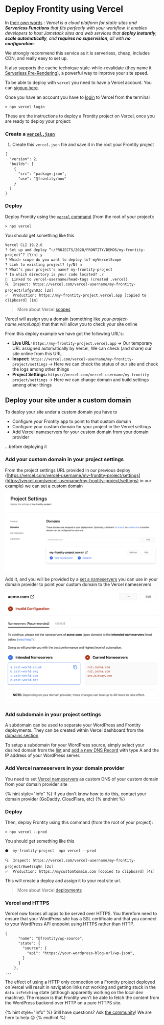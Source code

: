 # Deploy Frontity using Vercel

In [their own words](https://vercel.com/docs) : _Vercel is a cloud platform for static sites and **Serverless Functions** that fits perfectly with your workflow. It enables developers to host Jamstack sites and web services that **deploy instantly**, **scale automatically**, and **requires no supervision**, all with **no configuration**._

We strongly recommend this service as it is serverless, cheap, includes CDN, and really easy to set up.

It also supports the cache technique stale-while-revalidate \(they name it [Serverless Pre-Rendering](https://vercel.com/blog/serverless-pre-rendering)\), a powerful way to improve your site speed.

To be able to deploy with `vercel` you need to have a Vercel account. You can [signup here](https://vercel.com/signup).

Once you have an account you have to [login](https://vercel.com/docs/cli#commands/login) to Vercel from the terminal

```text
> npx vercel login
```

These are the instructions to deploy a Frontity project on Vercel, once you are ready to deploy your project:

### Create a [`vercel.json`](https://vercel.com/docs/configuration#introduction/configuration-reference)

1. Create this `vercel.json` file and save it in the root your Frontity project

```text
{
  "version": 2,
  "builds": [
    {
      "src": "package.json",
      "use": "@frontity/now"
    }
  ]
}
```

### Deploy

Deploy Frontity using the [`vercel` command](https://vercel.com/docs/cli#getting-started) \(from the root of your project\):

```text
> npx vercel
```

You should get something like this

```text
Vercel CLI 19.2.0
? Set up and deploy “~/PROJECTS/2020/FRONTITY/DEMOS/my-frontity-project”? [Y/n] y
? Which scope do you want to deploy to? myVercelScope
? Link to existing project? [y/N] n
? What’s your project’s name? my-frontity-project
? In which directory is your code located? ./
🔗  Linked to vercel-username/head-tags (created .vercel)
🔍  Inspect: https://vercel.com/vercel-username/my-frontity-project/lofg8n03c [2s]
✅  Production: https://my-frontity-project.vercel.app [copied to clipboard] [1m]
```

> More about Vercel [scopes ](https://vercel.com/docs/v2/platform/users-and-teams)

Vercel will assign you a domain \(something like _your-project-name.vercel.app_\) that that will allow you to check your site online

From this deploy example we have got the following URL's:

* **Live URL:** `https://my-frontity-project.vercel.app` → Our temporary URL assigned automatically by Vercel, We can check \(and share\) our site online from this URL
* **Inspect:** `https://vercel.com/vercel-username/my-frontity-project/settings` → Here we can check the status of our site and check the logs among other things
* **Project Settings:** `https://vercel.com/vercel-username/my-frontity-project/settings` → Here we can change domain and build settings among other things

## Deploy your site under a custom domain

To deploy your site under a custom domain you have to

* Configure your Frontity app to point to that custom domain
* Configure your custom domain for your project in the Vercel settings
* Add Vercel nameservers for your custom domain from your domain provider

...before deploying it

### Add your custom domain in your project settings

From the project settings URL provided in our previous deploy \([https://vercel.com/vercel-username/my-frontity-project/settings](https://vercel.com/vercel-username/my-frontity-project/settings) in our example\) we can set a custom domain

![](../.gitbook/assets/now-projects-settings%20%281%29%20%282%29.png)

Add it, and you will be provided by a [set a nameservers](https://vercel.com/docs/v2/custom-domains#step-4:-configuring-the-domain) you can use in your domain provider to point your custom domain to the Vercel nameservers

![vercel nameservers](../.gitbook/assets/vercel-nameservers%20%282%29.png)

### Add subdomain in your project settings

A subdomain can be used to separate your WordPress and Frontity deployments. They can be created within Vercel dashboard from the [domains section](https://vercel.com/dashboard/domains/).

To setup a subdomain for your WordPress source, simply select your desired domain from the [list](https://vercel.com/dashboard/domains/) and [add a new DNS Record](https://vercel.com/docs/v2/custom-domains#step-2:-add-dns-record) with type A and the IP address of your WordPress server.

### Add Vercel nameservers in your domain provider

You need to set [Vercel nameservers](https://vercel.com/docs/v2/custom-domains/#option-2:-using-external-nameservers) as custom DNS of your custom domain from your domain provider site

{% hint style="info" %}
If you don't know how to do this, contact your domain provider \(GoDaddy, CloudFlare, etc\)
{% endhint %}

### Deploy

Then, deploy Frontity using this command \(from the root of your project\):

```text
> npx vercel --prod
```

You should get something like this

```text
⬢  my-frontity-project  npx vercel --prod

🔍  Inspect: https://vercel.com/vercel-username/my-frontity-project/9ue4zsq9n [2s]
✅  Production: https://mycustomtomain.com [copied to clipboard] [4s]
```

This will create a deploy and assign it to your real site url.

> More about Vercel [deployments](https://vercel.com/docs/v2/platform/deployments)

### Vercel and HTTPS

Vercel now forces all apps to be served over HTTPS. You therefore need to ensure that your WordPress site has a SSL certificate and that you connect to your WordPress API endpoint using HTTPS rather than HTTP.

```text
{
      "name": "@frontity/wp-source",
      "state": {
        "source": {
          "api": "https://your-wordpress-blog-url/wp-json",
        }
      }
    },
...
```

The effect of using a HTTP only connection on a Frontity project deployed on Vercel will result in navigation links not working and getting stuck in the `data.isFetching` state \(although apparently working on the local dev machine\). The reason is that Frontity won't be able to fetch the content from the WordPress backend over HTTP on a pure HTTPS site.

{% hint style="info" %}
Still have questions? Ask [the community](https://community.frontity.org/)! We are here to help 😊
{% endhint %}

